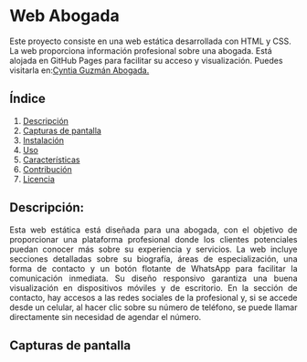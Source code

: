 # Web Abogada
Este proyecto consiste en una web estática desarrollada con HTML y CSS. La web proporciona información profesional sobre una abogada. Está alojada en GitHub Pages para facilitar su acceso y visualización. Puedes visitarla en:[Cyntia Guzmán Abogada.](https://cyntiaguzmanabogada.github.io/CyntiaGuzman/)

## Índice
1. [Descripción](#descripción)
2. [Capturas de pantalla](#Capturas-de-pantalla)
3. [Instalación](#instalación)
4. [Uso](#uso)
5. [Características](#características)
6. [Contribución](#contribución)
7. [Licencia](#licencia)

## Descripción:
<div style="text-align: justify;">
Esta web estática está diseñada para una abogada, con el objetivo de proporcionar una plataforma profesional donde los clientes potenciales puedan conocer más sobre su experiencia y servicios. La web incluye secciones detalladas sobre su biografía, áreas de especialización, una forma de contacto y un botón flotante de WhatsApp para facilitar la comunicación inmediata. Su diseño responsivo garantiza una buena visualización en dispositivos móviles y de escritorio. En la sección de contacto, hay accesos a las redes sociales de la profesional y, si se accede desde un celular, al hacer clic sobre su número de teléfono, se puede llamar directamente sin necesidad de agendar el número.
</div>

## Capturas de pantalla


